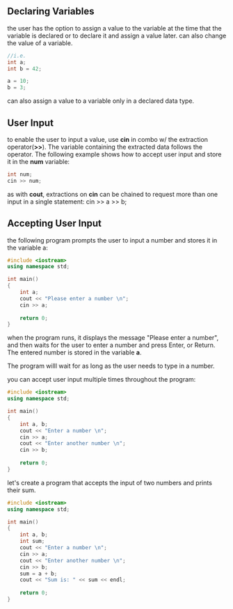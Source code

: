 ## Declaring Variables
the user has the option to assign a value to the variable at the time that the variable is declared or to declare it and assign a value later.
can also change the value of a variable.
```cpp
//i.e.
int a;
int b = 42;

a = 10;
b = 3;
```
can also assign a value to a variable only in a declared data type.

## User Input
to enable the user to input a value, use **cin** in combo w/ the extraction operator(**>>**). The variable containing the extracted data follows the operator.
The following example shows how to accept user input and store it in the **num** variable:
```cpp
int num;
cin >> num;
```
as with **cout**, extractions on **cin** can be chained to request more than one input in a single statement: cin >> a >> b;

## Accepting User Input
the following program prompts the user to input a number and stores it in the variable a:
```cpp
#include <iostream>
using namespace std;

int main()
{
	int a;
	cout << "Please enter a number \n";
	cin >> a;
	
	return 0;
}
```
when the program runs, it displays the message "Please enter a number", and then waits for the user to enter a number and press Enter, or Return.
The entered number is stored in the variable **a**.

The program willl wait for as long as the user needs to type in a number.

you can accept user input multiple times throughout the program:
```cpp
#include <iostream>
using namespace std;

int main()
{
	int a, b;
	cout << "Enter a number \n";
	cin >> a;
	cout << "Enter another number \n";
	cin >> b;
	
	return 0;
}
```

let's create a program that accepts the input of two numbers and prints their sum.
```cpp
#include <iostream>
using namespace std;

int main()
{
	int a, b;
	int sum;
	cout << "Enter a number \n";
	cin >> a;
	cout << "Enter another number \n";
	cin >> b;
	sum = a + b;
	cout << "Sum is: " << sum << endl;
	
	return 0;
}
```